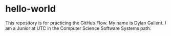# hello-world
This repository is for practicing the GitHub Flow.
My name is Dylan Gallent. I am a Junior at UTC in the Computer Science Software Systems path.
